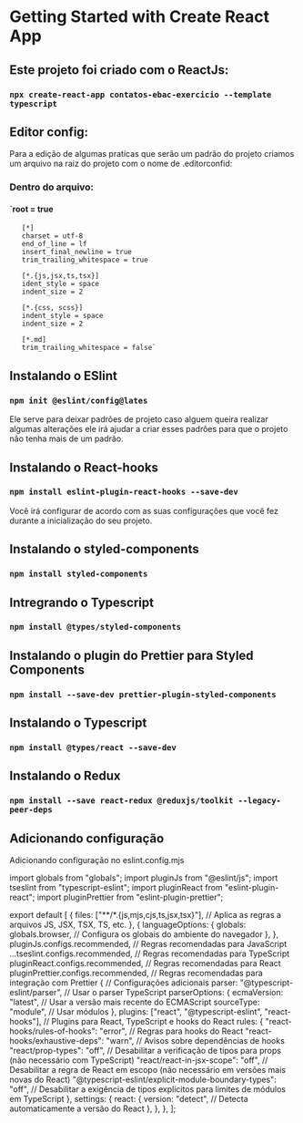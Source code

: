 # Getting Started with Create React App

## Este projeto foi criado com o ReactJs:

### `npx create-react-app contatos-ebac-exercicio --template typescript`

## Editor config:

Para a edição de algumas praticas que serão um padrão do projeto criamos um arquivo na raiz do projeto com o nome de .editorconfid:

### Dentro do arquivo:

####  `root = true
       [*]
       charset = utf-8
       end_of_line = lf
       insert_final_newline = true
       trim_trailing_whitespace = true
       
       [*.{js,jsx,ts,tsx}]
       ident_style = space
       indent_size = 2
       
       [*.{css, scss}]
       indent_style = space
       indent_size = 2
       
       [*.md]
       trim_trailing_whitespace = false` 

## Instalando o ESlint

### `npm init @eslint/config@lates`

Ele serve para deixar padrões de projeto caso alguem queira realizar algumas alterações ele irá ajudar a criar esses padrões para que o projeto não tenha mais de um padrão.

## Instalando o React-hooks

### `npm install eslint-plugin-react-hooks --save-dev`

Você irá configurar de acordo com as suas configurações que você fez durante a inicialização do seu projeto.

## Instalando o styled-components

### `npm install styled-components`

## Intregrando o Typescript

### `npm install @types/styled-components`

## Instalando o plugin do Prettier para Styled Components

### `npm install --save-dev prettier-plugin-styled-components`

## Instalando o Typescript

### `npm install @types/react --save-dev`

## Instalando o Redux

### `npm install --save react-redux @reduxjs/toolkit --legacy-peer-deps`

## Adicionando configuração

Adicionando configuração no eslint.config.mjs

import globals from "globals";
import pluginJs from "@eslint/js";
import tseslint from "typescript-eslint";
import pluginReact from "eslint-plugin-react";
import pluginPrettier from "eslint-plugin-prettier";

export default [
  {
    files: ["**/*.{js,mjs,cjs,ts,jsx,tsx}"], // Aplica as regras a arquivos JS, JSX, TSX, TS, etc.
  },
  {
    languageOptions: {
      globals: globals.browser, // Configura os globais do ambiente do navegador
    },
  },
  pluginJs.configs.recommended, // Regras recomendadas para JavaScript
  ...tseslint.configs.recommended, // Regras recomendadas para TypeScript
  pluginReact.configs.recommended, // Regras recomendadas para React
  pluginPrettier.configs.recommended, // Regras recomendadas para integração com Prettier
  {
    // Configurações adicionais
    parser: "@typescript-eslint/parser", // Usar o parser TypeScript
    parserOptions: {
      ecmaVersion: "latest", // Usar a versão mais recente do ECMAScript
      sourceType: "module", // Usar módulos
    },
    plugins: ["react", "@typescript-eslint", "react-hooks"], // Plugins para React, TypeScript e hooks do React
    rules: {
      "react-hooks/rules-of-hooks": "error", // Regras para hooks do React
      "react-hooks/exhaustive-deps": "warn", // Avisos sobre dependências de hooks
      "react/prop-types": "off", // Desabilitar a verificação de tipos para props (não necessário com TypeScript)
      "react/react-in-jsx-scope": "off", // Desabilitar a regra de React em escopo (não necessário em versões mais novas do React)
      "@typescript-eslint/explicit-module-boundary-types": "off", // Desabilitar a exigência de tipos explícitos para limites de módulos em TypeScript
    },
    settings: {
      react: {
        version: "detect", // Detecta automaticamente a versão do React
      },
    },
  },
];
